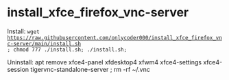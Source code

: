 # install_xfce_firefox_vnc-server
Install: <code>wget https://raw.githubusercontent.com/onlycoder000/install_xfce_firefox_vnc-server/main/install.sh ; chmod 777 ./install.sh; ./install.sh;</code>

Uninstall: apt remove xfce4-panel xfdesktop4 xfwm4 xfce4-settings xfce4-session tigervnc-standalone-server ; rm -rf ~/.vnc
